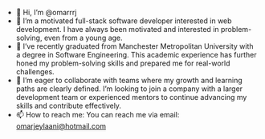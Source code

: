 - 👋 Hi, I’m @omarrrj
- 👀 I’m a motivated full-stack software developer interested in web development. I have always been motivated and interested in problem-solving, even from a young age. 
- 🌱 I’ve recently graduated from Manchester Metropolitan University with a degree in Software Engineering. This academic experience has further honed my problem-solving skills and prepared me for real-world challenges.
- 💞️ I’m eager to collaborate with teams where my growth and learning paths are clearly defined. I’m looking to join a company with a larger development team or experienced mentors to continue advancing my skills and contribute effectively.
- 📫 How to reach me: You can reach me via email: omarjeylaani@hotmail.com

<!---
omarrrj/omarrrj is a ✨ special ✨ repository because its `README.md` (this file) appears on your GitHub profile.
You can click the Preview link to take a look at your changes.
--->
